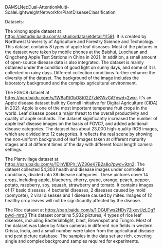 DAMSLNet:Dual-AttentionMulti-ScaleLightweightNetworkforPlantDiseaseClassification

Datasets:

The xinong apple dataset at https://aistudio.baidu.com/aistudio/datasetdetail/11591.
It is created by Northwest University of Agriculture and Forestry Science and Technology. This dataset contains 8 types of apple leaf diseases. Most of the pictures in the dataset were taken by mobile phones at the Baishui, Luochuan and Qingcheng Apple Test Stations in China in 2021. In addition, a small amount of open-source disease data is also integrated. The dataset is mainly obtained under the condition of good light on sunny days, and some of it is collected on rainy days. Different collection conditions further enhance the diversity of the dataset. The background of the image includes the laboratory background and the complex agricultural environment.

The FGVC8 dataset at https://pan.baidu.com/s/1W8aI1tObO8t02Z7zkKWvGA?pwd=2wxr.
It's an Apple disease dataset built by Cornell Initiative for Digital Agriculture (CIDA) in 2021. Apple is one of the most important temperate fruit crops in the world. Leaf disease poses a major threat to the overall productivity and quality of apple orchards. The dataset significantly increased the number of apple leaf disease images on the basis of FGVC7, and added additional disease categories. The dataset has about 23,000 high-quality RGB images, which are divided into 12 categories. It reflects the real scene by showing the non-uniform background of leaf images taken at different maturity stages and at different times of the day with different focal length camera settings.

The Plantvillage dataset at https://pan.baidu.com/s/1DinVIDPlr_WZ3GeK7B2a8g?pwd=9zn2.
The dataset collected 54,303 health and disease images under controlled conditions, divided into 38 disease categories. These pictures cover 14 crops, including apple, blueberry, cherry, grape, orange, peach, pepper, potato, raspberry, soy, squash, strawberry and tomato. It contains images of 17 basic diseases, 4 bacterial diseases, 2 diseases caused by mold (oomycete), 2 viral diseases and 1 disease caused by mites. Images of 12 healthy crop leaves will not be significantly affected by the disease.

The Rice dataset at https://pan.baidu.com/s/1IDGUFws2HDy72jxevUzLDg?pwd=mrq3
This dataset contains 5,932 pictures, 4 types of rice leaf diseases, including Bacterialblight, blast, Brownspot and Tungro. Most of the dataset was taken by Nikon cameras in different rice fields in western Orissa, India, and a small number were taken from the agricultural disease and pest picture database. The samples in the data set are rich, covering single and complex background samples required for experiments.
